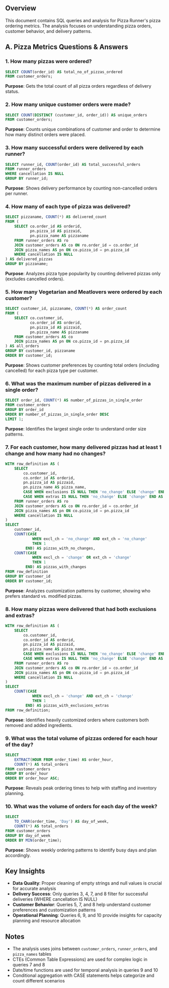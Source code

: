 ## Overview
This document contains SQL queries and analysis for Pizza Runner's pizza ordering metrics. The analysis focuses on understanding pizza orders, customer behavior, and delivery patterns.

## A. Pizza Metrics Questions & Answers

### 1. How many pizzas were ordered?
```sql
SELECT COUNT(order_id) AS total_no_of_pizzas_ordered
FROM customer_orders;
```
**Purpose**: Gets the total count of all pizza orders regardless of delivery status.

### 2. How many unique customer orders were made?
```sql
SELECT COUNT(DISTINCT (customer_id, order_id)) AS unique_orders
FROM customer_orders;
```
**Purpose**: Counts unique combinations of customer and order to determine how many distinct orders were placed.

### 3. How many successful orders were delivered by each runner?
```sql
SELECT runner_id, COUNT(order_id) AS total_successful_orders
FROM runner_orders
WHERE cancellation IS NULL
GROUP BY runner_id;
```
**Purpose**: Shows delivery performance by counting non-cancelled orders per runner.

### 4. How many of each type of pizza was delivered?
```sql
SELECT pizzaname, COUNT(*) AS delivered_count
FROM (
    SELECT co.order_id AS orderid, 
           pn.pizza_id AS pizzaid, 
           pn.pizza_name AS pizzaname
    FROM runner_orders AS ro
    JOIN customer_orders AS co ON ro.order_id = co.order_id
    JOIN pizza_names AS pn ON co.pizza_id = pn.pizza_id
    WHERE cancellation IS NULL
) AS delivered_pizzas
GROUP BY pizzaname;
```
**Purpose**: Analyzes pizza type popularity by counting delivered pizzas only (excludes cancelled orders).

### 5. How many Vegetarian and Meatlovers were ordered by each customer?
```sql
SELECT customer_id, pizzaname, COUNT(*) AS order_count
FROM (
    SELECT co.customer_id,
           co.order_id AS orderid, 
           pn.pizza_id AS pizzaid, 
           pn.pizza_name AS pizzaname
    FROM customer_orders AS co
    JOIN pizza_names AS pn ON co.pizza_id = pn.pizza_id
) AS all_orders
GROUP BY customer_id, pizzaname
ORDER BY customer_id;
```
**Purpose**: Shows customer preferences by counting total orders (including cancelled) for each pizza type per customer.

### 6. What was the maximum number of pizzas delivered in a single order?
```sql
SELECT order_id, COUNT(*) AS number_of_pizzas_in_single_order
FROM customer_orders
GROUP BY order_id
ORDER BY number_of_pizzas_in_single_order DESC
LIMIT 1;
```
**Purpose**: Identifies the largest single order to understand order size patterns.

### 7. For each customer, how many delivered pizzas had at least 1 change and how many had no changes?
```sql
WITH row_definition AS (
    SELECT 
        co.customer_id, 
        co.order_id AS orderid, 
        pn.pizza_id AS pizzaid, 
        pn.pizza_name AS pizza_name,
        CASE WHEN exclusions IS NULL THEN 'no_change' ELSE 'change' END AS excl_ch,
        CASE WHEN extras IS NULL THEN 'no_change' ELSE 'change' END AS ext_ch
    FROM runner_orders AS ro
    JOIN customer_orders AS co ON ro.order_id = co.order_id
    JOIN pizza_names AS pn ON co.pizza_id = pn.pizza_id
    WHERE cancellation IS NULL
)
SELECT 
    customer_id,
    COUNT(CASE 
            WHEN excl_ch = 'no_change' AND ext_ch = 'no_change' 
            THEN 1 
         END) AS pizzas_with_no_changes,
    COUNT(CASE 
            WHEN excl_ch = 'change' OR ext_ch = 'change' 
            THEN 1 
         END) AS pizzas_with_changes
FROM row_definition
GROUP BY customer_id
ORDER BY customer_id;
```
**Purpose**: Analyzes customization patterns by customer, showing who prefers standard vs. modified pizzas.

### 8. How many pizzas were delivered that had both exclusions and extras?
```sql
WITH row_definition AS (
    SELECT 
        co.customer_id, 
        co.order_id AS orderid, 
        pn.pizza_id AS pizzaid, 
        pn.pizza_name AS pizza_name,
        CASE WHEN exclusions IS NULL THEN 'no_change' ELSE 'change' END AS excl_ch,
        CASE WHEN extras IS NULL THEN 'no_change' ELSE 'change' END AS ext_ch
    FROM runner_orders AS ro
    JOIN customer_orders AS co ON ro.order_id = co.order_id
    JOIN pizza_names AS pn ON co.pizza_id = pn.pizza_id
    WHERE cancellation IS NULL
)
SELECT 
    COUNT(CASE 
            WHEN excl_ch = 'change' AND ext_ch = 'change' 
            THEN 1 
         END) AS pizzas_with_exclusions_extras
FROM row_definition;
```
**Purpose**: Identifies heavily customized orders where customers both removed and added ingredients.

### 9. What was the total volume of pizzas ordered for each hour of the day?
```sql
SELECT
    EXTRACT(HOUR FROM order_time) AS order_hour,
    COUNT(*) AS total_orders
FROM customer_orders
GROUP BY order_hour 
ORDER BY order_hour ASC;
```
**Purpose**: Reveals peak ordering times to help with staffing and inventory planning.

### 10. What was the volume of orders for each day of the week?
```sql
SELECT
    TO_CHAR(order_time, 'Day') AS day_of_week,
    COUNT(*) AS total_orders
FROM customer_orders
GROUP BY day_of_week
ORDER BY MIN(order_time);
```
**Purpose**: Shows weekly ordering patterns to identify busy days and plan accordingly.

## Key Insights

- **Data Quality**: Proper cleaning of empty strings and null values is crucial for accurate analysis
- **Delivery Success**: Only queries 3, 4, 7, and 8 filter for successful deliveries (WHERE cancellation IS NULL)
- **Customer Behavior**: Queries 5, 7, and 8 help understand customer preferences and customization patterns
- **Operational Planning**: Queries 6, 9, and 10 provide insights for capacity planning and resource allocation

## Notes

- The analysis uses joins between `customer_orders`, `runner_orders`, and `pizza_names` tables
- CTEs (Common Table Expressions) are used for complex logic in queries 7 and 8
- Date/time functions are used for temporal analysis in queries 9 and 10
- Conditional aggregation with CASE statements helps categorize and count different scenarios
